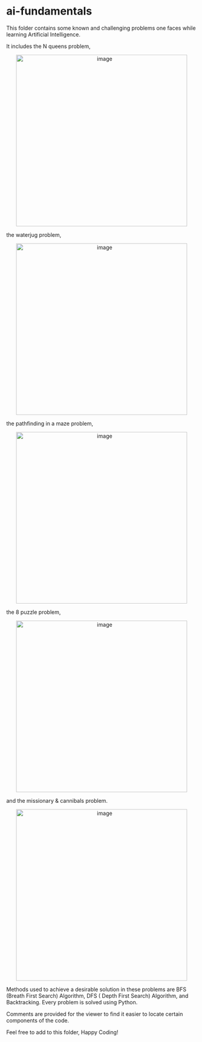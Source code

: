 # ai-fundamentals
This folder contains some known and challenging problems one faces while learning Artificial Intelligence.

It includes the N queens problem,
<center><img width="452" alt="image" src="https://github.com/vermashaurya/ai-foundational/assets/136727534/d881a8c9-43ce-47bc-8d4d-e8a5a4ecffe4"></center>

the waterjug problem,
<center><img width="452" alt="image" src="https://github.com/vermashaurya/ai-foundational/assets/136727534/7378a387-4fa7-4139-a894-f96fa0e12217"></center>

the pathfinding in a maze problem,
<center><img width="452" alt="image" src="https://github.com/vermashaurya/ai-foundational/assets/136727534/dea64d16-bf1e-4c6b-9b0d-2912bd9fdd6f"></center>

the 8 puzzle problem,
<center><img width="452" alt="image" src="https://github.com/vermashaurya/ai-foundational/assets/136727534/0d4c06b6-eca5-4917-822f-1c98257c31c9"></center>

and the missionary & cannibals problem. 
<center><img width="452" alt="image" src="https://github.com/vermashaurya/ai-foundational/assets/136727534/f8413202-84fa-4758-abe5-f81a4adbc518"></center>

Methods used to achieve a desirable solution in these problems are BFS (Breath First Search) Algorithm, DFS ( Depth First Search) Algorithm, and Backtracking. 
Every problem is solved using Python. 

Comments are provided for the viewer to find it easier to locate certain components of the code. 

Feel free to add to this folder, Happy Coding!
